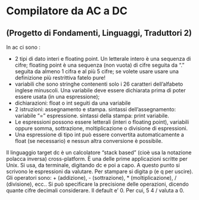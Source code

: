 # Compilatore da AC a DC
## (Progetto di Fondamenti, Linguaggi, Traduttori 2)

In ac ci sono :
- 2 tipi di dato interi e floating point. Un letterale intero è una sequenza di cifre; floating point è una sequenza (non vuota) di cifre seguita da “.” seguita da almeno 1 cifra e al più 5 cifre; se volete usare usare una definizione più restrittiva fatelo pure!
- variabili che sono stringhe contenenti solo i 26 caratteri dell’alfabeto inglese minuscoli. Una variabile deve essere dichiarata prima di poter essere usata (in una espressione);
- dichiarazioni: float o int seguiti da una variabile
- 2 istruzioni: assegnamento e stampa. sintassi dell’assegnamento: variabile “=” espressione. sintassi della stampa: print variabile.
- Le espressioni possono essere letterali (interi o floating point), variabili oppure somma, sottrazione, moltiplicazione o divisione di espressioni.
- Una espressione di tipo int può essere convertita automaticamente a float (se necessario) e nessun altra conversione è possibile.


Il linguaggio target dc è un calcolatore “stack based” (cioè usa la notazione polacca inversa) cross-platform. È una delle prime applicazioni scritte per Unix.
Si usa, da terminale, digitando dc e poi a capo. A questo punto si scrivono le espressioni da valutare. Per stampare si digita p (e q per uscire). Gli operatori sono: + (addizione), - (sottrazione), * (moltiplicazione), / (divisione), ecc.. Si può specificare la precisione delle operazioni, dicendo quante cifre decimali considerare. Il default e’ 0. Per cui, 5 4 / valuta a 0.
 
